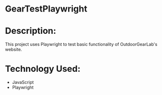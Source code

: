 # GearTestPlaywright

# Description:
This project uses Playwright to test basic functionality of OutdoorGearLab's website.

# Technology Used:
* JavaScript
* Playwright

